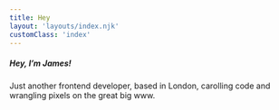```yaml
---
title: Hey
layout: 'layouts/index.njk'
customClass: 'index'
---
```

##### Hey, I’m James!
Just another frontend developer, based in London, carolling code and wrangling pixels on the great big www.
